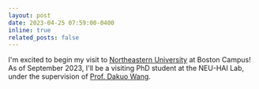 ```yaml
---
layout: post
date: 2023-04-25 07:59:00-0400
inline: true
related_posts: false
---
```


I'm excited to begin my visit to [Northeastern University](https://www.northeastern.edu/) at Boston Campus! As of September 2023, I'll be a visiting PhD student at the NEU-HAI Lab, under the supervision of [Prof. Dakuo Wang](https://www.dakuowang.com/).
